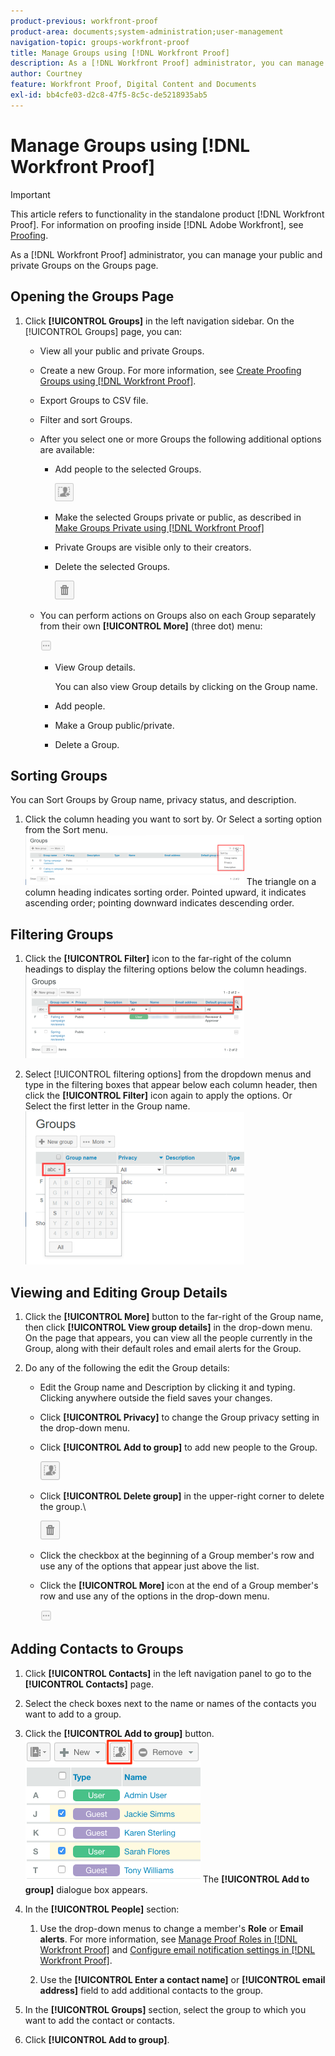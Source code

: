 ```yaml
---
product-previous: workfront-proof
product-area: documents;system-administration;user-management
navigation-topic: groups-workfront-proof
title: Manage Groups using [!DNL Workfront Proof]
description: As a [!DNL Workfront Proof] administrator, you can manage your public and private Groups on the Groups page.
author: Courtney
feature: Workfront Proof, Digital Content and Documents
exl-id: bb4cfe03-d2c8-47f5-8c5c-de5218935ab5
---
```

# Manage Groups using [!DNL Workfront Proof]

>[!IMPORTANT]
>
>This article refers to functionality in the standalone product [!DNL Workfront Proof]. For information on proofing inside [!DNL Adobe Workfront], see [Proofing](../../../review-and-approve-work/proofing/proofing.md).

As a [!DNL Workfront Proof] administrator, you can manage your public and private Groups on the Groups page.

## Opening the Groups Page

1. Click **[!UICONTROL Groups]** in the left navigation sidebar.
   On the [!UICONTROL Groups] page, you can:

   * View all your public and private Groups.
   * Create a new Group. For more information, see [Create Proofing Groups using [!DNL Workfront Proof]](../../../workfront-proof/wp-mnguserscontacts/groups/create-proofing-groups.md).
   * Export Groups to CSV file.
   * Filter and sort Groups.
   * After you select one or more Groups the following additional options are available:

      * Add people to the selected Groups.

         ![Groups_page-add_people_btn.png](assets/groups-page-add-people-btn-30x29.png)

      * Make the selected Groups private or public, as described in [Make Groups Private using [!DNL Workfront Proof]](../../../workfront-proof/wp-mnguserscontacts/groups/make-groups-private.md)
      * Private Groups are visible only to their creators.
      * Delete the selected Groups.

         ![Delete icon](assets/trash-button.png)
   * You can perform actions on Groups also on each Group separately from their own **[!UICONTROL More]** (three dot) menu:

      ![More menu](assets/more-button-small.png)

      * View Group details.

         You can also view Group details by clicking on the Group name.
      * Add people.
      * Make a Group public/private.
      * Delete a Group.


## Sorting Groups

You can Sort Groups by Group name, privacy status, and description.

1. Click the column heading you want to sort by.
   Or
   Select a sorting option from the Sort menu.
   ![Groups_page-Sort_menu.png](assets/groups-page-sort-menu-350x80.png)
   The triangle on a column heading indicates sorting order. Pointed upward, it indicates ascending order; pointing downward indicates descending order.

## Filtering Groups

1. Click the **[!UICONTROL Filter]** icon to the far-right of the column headings to display the filtering options below the column headings.
   ![Group_page-Filter_icon_and_options.png](assets/group-page-filter-icon-and-options-350x134.png)

1. Select [!UICONTROL filtering options] from the dropdown menus and type in the filtering boxes that appear below each column header, then click the **[!UICONTROL Filter]** icon again to apply the options.
   Or\
   Select the first letter in the Group name.
   ![Groups_page-filtering_by_letter.png](assets/groups-page-filtering-by-letter-350x245.png)

## Viewing and Editing Group Details

1. Click the **[!UICONTROL More]** button to the far-right of the Group name, then click **[!UICONTROL View group details]** in the drop-down menu.
   On the page that appears, you can view all the people currently in the Group, along with their default roles and email alerts for the Group.

1. Do any of the following the edit the Group details:

   * Edit the Group name and Description by clicking it and typing. Clicking anywhere outside the field saves your changes.
   * Click **[!UICONTROL Privacy]** to change the Group privacy setting in the drop-down menu.
   * Click **[!UICONTROL Add to group]** to add new people to the Group.

      ![Add_to_Group_btn.png](assets/add-to-group-btn.png)

   * Click **[!UICONTROL Delete group]** in the upper-right corner to delete the group.\

      ![Trash_button.png](assets/trash-button.png)

   * Click the checkbox at the beginning of a Group member's row and use any of the options that appear just above the list.
   * Click the **[!UICONTROL More]** icon at the end of a Group member's row and use any of the options in the drop-down menu.

      ![More_button_small.png](assets/more-button-small.png)

## Adding Contacts to Groups

1. Click **[!UICONTROL Contacts]** in the left navigation panel to go to the **[!UICONTROL Contacts]** page.

1. Select the check boxes next to the name or names of the contacts you want to add to a group.
1. Click the **[!UICONTROL Add to group]** button.
   ![Add to group](assets/screenshot-2018-04-06-15-27-17.png)
   The **[!UICONTROL Add to group]** dialogue box appears.

1. In the **[!UICONTROL People]** section:

   1. Use the drop-down menus to change a member's **Role** or **Email alerts**. For more information, see [Manage Proof Roles in [!DNL Workfront Proof]](../../../workfront-proof/wp-work-proofsfiles/share-proofs-and-files/manage-proof-roles.md) and  [Configure email notification settings in [!DNL Workfront Proof]](../../../workfront-proof/wp-emailsntfctns/email-alerts/config-email-notification-settings-wp.md).

   1. Use the **[!UICONTROL Enter a contact name]** or **[!UICONTROL email address]** field to add additional contacts to the group.

1. In the **[!UICONTROL Groups]** section, select the group to which you want to add the contact or contacts.
1. Click **[!UICONTROL Add to group]**.
